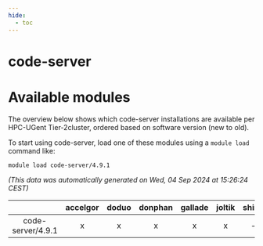 ```yaml
---
hide:
  - toc
---
```


code-server
===========

# Available modules


The overview below shows which code-server installations are available per HPC-UGent Tier-2cluster, ordered based on software version (new to old).

To start using code-server, load one of these modules using a `module load` command like:

```shell
module load code-server/4.9.1
```

*(This data was automatically generated on Wed, 04 Sep 2024 at 15:26:24 CEST)*  

| |accelgor|doduo|donphan|gallade|joltik|shinx|skitty|
| :---: | :---: | :---: | :---: | :---: | :---: | :---: | :---: |
|code-server/4.9.1|x|x|x|x|x|-|x|
